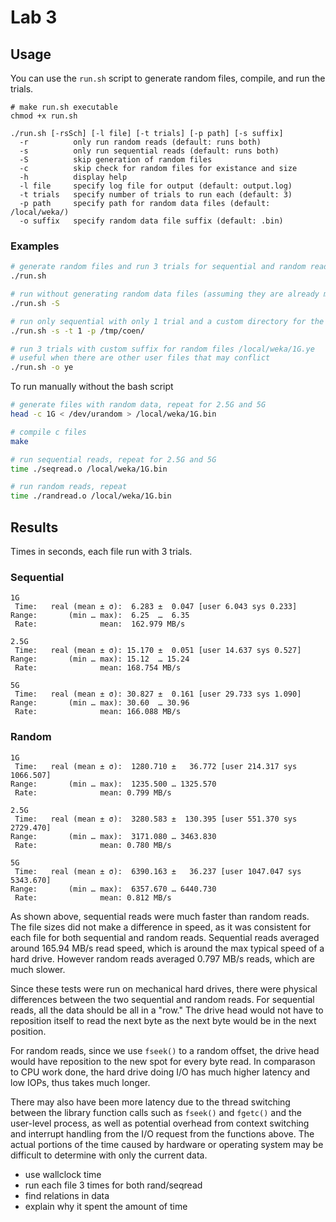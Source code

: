 # Lab 3

## Usage

You can use the `run.sh` script to generate random files, compile, and run the trials.

```text
# make run.sh executable
chmod +x run.sh

./run.sh [-rsSch] [-l file] [-t trials] [-p path] [-s suffix]
  -r          only run random reads (default: runs both)
  -s          only run sequential reads (default: runs both)
  -S          skip generation of random files
  -c          skip check for random files for existance and size
  -h          display help
  -l file     specify log file for output (default: output.log)
  -t trials   specify number of trials to run each (default: 3)
  -p path     specify path for random data files (default: /local/weka/)
  -o suffix   specify random data file suffix (default: .bin)
```

### Examples

```bash
# generate random files and run 3 trials for sequential and random reads for the 3 sized files
./run.sh

# run without generating random data files (assuming they are already made)
./run.sh -S

# run only sequential with only 1 trial and a custom directory for the random files
./run.sh -s -t 1 -p /tmp/coen/

# run 3 trials with custom suffix for random files /local/weka/1G.ye
# useful when there are other user files that may conflict
./run.sh -o ye
```

To run manually without the bash script

```bash
# generate files with random data, repeat for 2.5G and 5G
head -c 1G < /dev/urandom > /local/weka/1G.bin

# compile c files
make

# run sequential reads, repeat for 2.5G and 5G
time ./seqread.o /local/weka/1G.bin

# run random reads, repeat
time ./randread.o /local/weka/1G.bin
```

## Results

Times in seconds, each file run with 3 trials.

### Sequential

```text
1G
 Time:   real (mean ± σ):  6.283 ±  0.047 [user 6.043 sys 0.233]
Range:       (min … max):  6.25  …  6.35
 Rate:              mean:  162.979 MB/s

2.5G
 Time:   real (mean ± σ): 15.170 ±  0.051 [user 14.637 sys 0.527]
Range:       (min … max): 15.12  … 15.24
 Rate:              mean: 168.754 MB/s

5G
 Time:   real (mean ± σ): 30.827 ±  0.161 [user 29.733 sys 1.090]
Range:       (min … max): 30.60  … 30.96
 Rate:              mean: 166.088 MB/s
```

### Random

```text
1G
 Time:   real (mean ± σ):  1280.710 ±   36.772 [user 214.317 sys 1066.507]
Range:       (min … max):  1235.500 … 1325.570
 Rate:              mean: 0.799 MB/s

2.5G
 Time:   real (mean ± σ):  3280.583 ±  130.395 [user 551.370 sys 2729.470]
Range:       (min … max):  3171.080 … 3463.830
 Rate:              mean: 0.780 MB/s

5G
 Time:   real (mean ± σ):  6390.163 ±   36.237 [user 1047.047 sys 5343.670]
Range:       (min … max):  6357.670 … 6440.730
 Rate:              mean: 0.812 MB/s
```

As shown above, sequential reads were much faster than random reads.
The file sizes did not make a difference in speed, as it was consistent for each file for both sequential and random reads. Sequential reads averaged around 165.94 MB/s read speed, which is around the max typical speed of a hard drive. However random reads averaged 0.797 MB/s reads, which are much slower.

Since these tests were run on mechanical hard drives, there were physical differences between the two sequential and random reads. For sequential reads, all the data should be all in a "row." The drive head would not have to reposition itself to read the next byte as the next byte would be in the next position.

For random reads, since we use `fseek()` to a random offset, the drive head would have reposition to the new spot for every byte read. In comparason to CPU work done, the hard drive doing I/O has much higher latency and low IOPs, thus takes much longer.

There may also have been more latency due to the thread switching between the library function calls such as `fseek()` and `fgetc()` and the user-level process, as well as potential overhead from context switching and interrupt handling from the I/O request from the functions above. The actual portions of the time caused by hardware or operating system may be difficult to determine with only the current data.

* use wallclock time
* run each file 3 times for both rand/seqread
* find relations in data
* explain why it spent the amount of time
